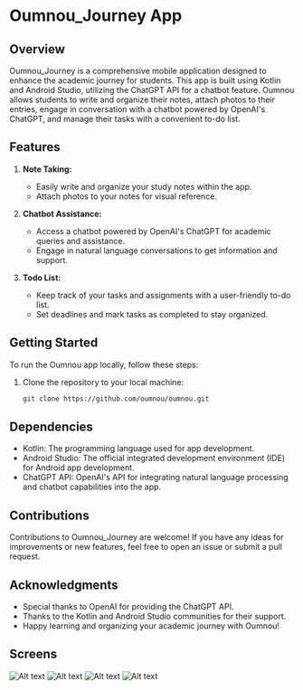 # Oumnou_Journey App

## Overview

Oumnou_Journey is a comprehensive mobile application designed to enhance the academic journey for students. This app is built using Kotlin and Android Studio, utilizing the ChatGPT API for a chatbot feature. Oumnou allows students to write and organize their notes, attach photos to their entries, engage in conversation with a chatbot powered by OpenAI's ChatGPT, and manage their tasks with a convenient to-do list.

## Features

1. **Note Taking:**
   - Easily write and organize your study notes within the app.
   - Attach photos to your notes for visual reference.

2. **Chatbot Assistance:**
   - Access a chatbot powered by OpenAI's ChatGPT for academic queries and assistance.
   - Engage in natural language conversations to get information and support.

3. **Todo List:**
   - Keep track of your tasks and assignments with a user-friendly to-do list.
   - Set deadlines and mark tasks as completed to stay organized.



## Getting Started

To run the Oumnou app locally, follow these steps:

1. Clone the repository to your local machine:

   ```bash
   git clone https://github.com/oumnou/oumnou.git

## Dependencies
  - Kotlin: The programming language used for app development.
  - Android Studio: The official integrated development environment (IDE) for Android app development.
  - ChatGPT API: OpenAI's API for integrating natural language processing and chatbot capabilities into the app.

## Contributions
Contributions to Oumnou_Journey are welcome! If you have any ideas for improvements or new features, feel free to open an issue or submit a pull request.

## Acknowledgments
- Special thanks to OpenAI for providing the ChatGPT API.
- Thanks to the Kotlin and Android Studio communities for their support.
- Happy learning and organizing your academic journey with Oumnou!

## Screens

![Alt text](./screen/page0.jpg)
![Alt text](./screen/page1.jpg)
![Alt text](./screen/page2.jpg)
![Alt text](./screen/page3.jpg)
